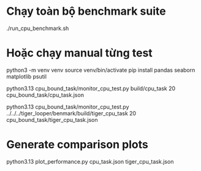 # Chạy toàn bộ benchmark suite
./run_cpu_benchmark.sh

# Hoặc chạy manual từng test
python3 -m venv venv
source venv/bin/activate
pip install pandas seaborn matplotlib psutil

python3.13 cpu_bound_task/monitor_cpu_test.py build/cpu_task 20 cpu_bound_task/cpu_task.json

python3.13 cpu_bound_task/monitor_cpu_test.py ../../../tiger_looper/benmark/build/tiger_cpu_task 20 cpu_bound_task/tiger_cpu_task.json

# Generate comparison plots
python3.13 plot_performance.py cpu_task.json tiger_cpu_task.json